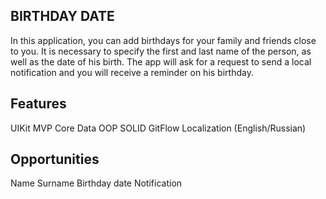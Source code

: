 
## BIRTHDAY DATE

In this application, you can add birthdays for your family and friends close to you. It is necessary to specify the first and last name of the person, as well as the date of his birth. The app will ask for a request to send a local notification and you will receive a reminder on his birthday.

## Features

UIKit
MVP
Core Data
OOP
SOLID
GitFlow
Localization (English/Russian)

## Opportunities

Name
Surname
Birthday date
Notification
